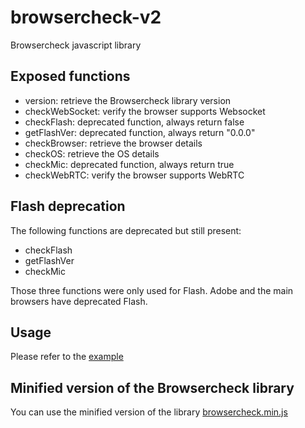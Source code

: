 # browsercheck-v2
Browsercheck javascript library

## Exposed functions
- version: retrieve the Browsercheck library version
- checkWebSocket: verify the browser supports Websocket
- checkFlash: deprecated function, always return false
- getFlashVer: deprecated function, always return "0.0.0"
- checkBrowser: retrieve the browser details 
- checkOS: retrieve the OS details
- checkMic: deprecated function, always return true
- checkWebRTC: verify the browser supports WebRTC

## Flash deprecation
The following functions are deprecated but still present:
- checkFlash
- getFlashVer
- checkMic

Those three functions were only used for Flash. Adobe and the main browsers have deprecated Flash.

## Usage
Please refer to the [example](./example.html)

## Minified version of the Browsercheck library
You can use the minified version of the library [browsercheck.min.js](./browsercheck.min.js)
